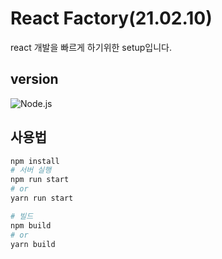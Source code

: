 # React Factory(21.02.10)

react 개발을 빠르게 하기위한 setup입니다.

## version

![Node.js](https://img.shields.io/badge/Node.js-12.19.0-%23339933)

## 사용법

```bash
npm install
# 서버 실행
npm run start
# or
yarn run start

# 빌드
npm build
# or
yarn build
```
